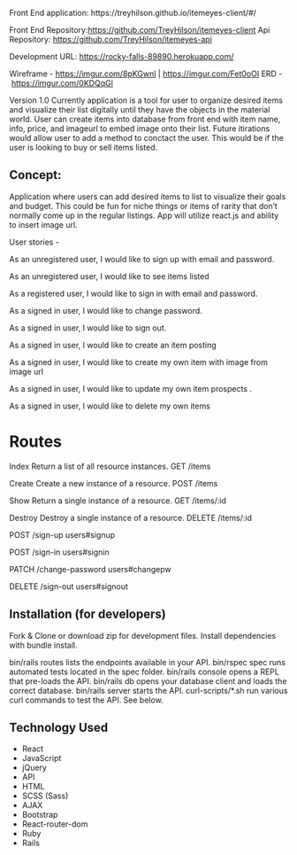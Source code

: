 <p>
Front End application: https://treyhilson.github.io/itemeyes-client/#/

Front End Repository:https://github.com/TreyHilson/itemeyes-client
Api Repository: https://github.com/TreyHilson/itemeyes-api

Development URL: https://rocky-falls-89890.herokuapp.com/

Wireframe - https://imgur.com/8pKGwnl | https://imgur.com/Fet0oOI
ERD - https://imgur.com/0KDQqGl
</p>

<p>
Version 1.0
Currently application is a tool for user to organize desired items and visualize their list digitally until they have the objects in the material world.
User can create items into database from front end with item name, info, price, and imageurl to embed image onto their list.
Future itirations would allow user to add a method to conctact the user.
This would be if the user is looking to buy or sell items listed.
</p>

## Concept: ##
<p> Application where users can add desired items to list to visualize their goals and budget.
This could be fun for niche things or items of rarity that don’t normally come up in the regular listings. App will utilize react.js and ability to insert image url.</p>
User stories -
<p>As an unregistered user, I would like to sign up with email and password.</p>
<p>As an unregistered user, I would like to see items listed</p>
<p>As a registered user, I would like to sign in with email and password.</p>
<p>As a signed in user, I would like to change password.</p>
<p>As a signed in user, I would like to sign out.</p>
<p>As a signed in user, I would like to create an item posting</p>
As a signed in user, I would like to create my own item with image from image url</p>

<p>As a signed in user, I would like to update my own item prospects .</p>
<p>As a signed in user, I would like to delete my own items</p>

# Routes # 

<p> Index	    Return a list of all resource instances.	GET	/items</p>
<p> Create	  Create a new instance of a resource.	POST	/items</p>
<p> Show	    Return a single instance of a resource.	GET	/items/:id</p>
<p> Destroy	  Destroy a single instance of a resource. DELETE	/items/:id


<p> POST	/sign-up	users#signup</p>
<p> POST	/sign-in	users#signin</p>
<p> PATCH	/change-password	users#changepw</p>
<p> DELETE	/sign-out	users#signout</p>



## Installation (for developers) ##
<p>
Fork & Clone or download zip for development files.
Install dependencies with bundle install.

bin/rails routes lists the endpoints available in your API.
bin/rspec spec runs automated tests located in the spec folder.
bin/rails console opens a REPL that pre-loads the API.
bin/rails db opens your database client and loads the correct database.
bin/rails server starts the API.
curl-scripts/*.sh run various curl commands to test the API. See below.
</p>

## Technology Used ##


* React
* JavaScript
* jQuery
* API
* HTML
* SCSS (Sass)
* AJAX
* Bootstrap
* React-router-dom
* Ruby
* Rails
